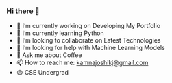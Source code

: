 ### Hi there 👋


- 🔭 I’m currently working on Developing My Portfolio
- 🌱 I’m currently learning Python
- 👯 I’m looking to collaborate on Latest Technologies
- 🤔 I’m looking for help with Machine Learning Models
- 💬 Ask me about Coffee
- 📫 How to reach me: kamnajoshikj@gmail.com
- 😄 CSE Undergrad

